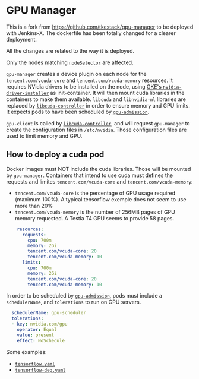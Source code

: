 # GPU Manager

This is a fork from https://github.com/tkestack/gpu-manager to be deployed with Jenkins-X. The dockerfile has been totally changed for a clearer deployment.

All the changes are related to the way it is deployed.

Only the nodes matching [`nodeSelector`](./charts/gpu-manager/values.yaml) are affected.

`gpu-manager` creates a device plugin on each node for the `tencent.com/vcuda-core` and `tencent.com/vcuda-memory` resources. It requires NVidia drivers to be installed on the node, using [GKE's `nvidia-driver-installer`](https://raw.githubusercontent.com/GoogleCloudPlatform/container-engine-accelerators/master/nvidia-driver-installer/cos/daemonset-preloaded.yaml) as init-container. It will then mount cuda libraries in the containers to make them available. `libcuda` and `libnvidia-ml` libraries are replaced by [`libcuda-controller`](https://github.com/olli-ai/vcuda-controller) in order to ensure memory and GPU limits. It expects pods to have been scheduled by [`gpu-admission`](https://github.com/olli-ai/gpu-admission).

`gpu-client` is called by [`libcuda-controller`](https://github.com/olli-ai/vcuda-controller), and will request `gpu-manager` to create the configuration files in `/etc/nvidia`. Those configuration files are used to limit memory and GPU.

## How to deploy a cuda pod

Docker images must NOT include the cuda libraries. Those will be mounted by `gpu-manager`. Containers that intend to use cuda must defines the requests and limites `tencent.com/vcuda-core` and `tencent.com/vcuda-memory`:
- `tencent.com/vcuda-core` is the percentage of GPU usage required (maximum 100%). A typical tensorflow exemple does not seem to use more than 20%
- `tencent.com/vcuda-memory` is the number of 256MB pages of GPU memory requested. A Testla T4 GPU seems to provide 58 pages.

```yaml
    resources:
      requests:
        cpu: 700m
        memory: 2Gi
        tencent.com/vcuda-core: 20
        tencent.com/vcuda-memory: 10
      limits:
        cpu: 700m
        memory: 2Gi
        tencent.com/vcuda-core: 20
        tencent.com/vcuda-memory: 10
```

In order to be scheduled by [`gpu-admission`](https://github.com/olli-ai/gpu-admission), pods must include a `schedulerName`, and `tolerations` to run on GPU servers.

```yaml
  schedulerName: gpu-scheduler
  tolerations:
  - key: nvidia.com/gpu
    operator: Equal
    value: present
    effect: NoSchedule
```

Some examples:
- [`tensorflow.yaml`](./tensorflow.yaml)
- [`tensorflow-dep.yaml`](./tensorflow-dep.yaml)
